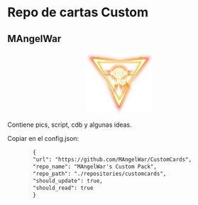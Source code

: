 # Repo de cartas Custom
## MAngelWar
<p align="center">
	<img src="./ignis_logo.png" alt="Multirole logo"/>
</p>
Contiene pics, script, cdb y algunas ideas.


Copiar en el config.json:


```
		{
		"url": "https://github.com/MAngelWar/CustomCards",
		"repo_name": "MAngelWar's Custom Pack",
		"repo_path": "./repositories/customcards",
		"should_update": true,
		"should_read": true
		}
```
